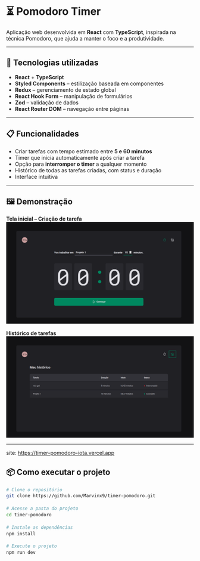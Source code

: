 # ⏳ Pomodoro Timer

Aplicação web desenvolvida em **React** com **TypeScript**, inspirada na técnica Pomodoro, que ajuda a manter o foco e a produtividade.

---

## 🚀 Tecnologias utilizadas

- **React** + **TypeScript**
- **Styled Components** – estilização baseada em componentes
- **Redux** – gerenciamento de estado global
- **React Hook Form** – manipulação de formulários
- **Zod** – validação de dados
- **React Router DOM** – navegação entre páginas

---

## 📋 Funcionalidades

- Criar tarefas com tempo estimado entre **5 e 60 minutos**
- Timer que inicia automaticamente após criar a tarefa
- Opção para **interromper o timer** a qualquer momento
- Histórico de todas as tarefas criadas, com status e duração
- Interface intuitiva

---

## 🖼️ Demonstração

**Tela inicial – Criação de tarefa**  
![Criação de tarefa](./public/criacao-tarefa.png)

**Histórico de tarefas**  
![Histórico](./public/historico.png)

---

site: https://timer-pomodoro-iota.vercel.app

## 📦 Como executar o projeto

```bash
# Clone o repositório
git clone https://github.com/Marvinx9/timer-pomodoro.git

# Acesse a pasta do projeto
cd timer-pomodoro

# Instale as dependências
npm install

# Execute o projeto
npm run dev
```
